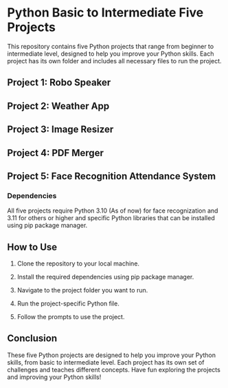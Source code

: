 
# Python Basic to Intermediate Five Projects

This repository contains five Python projects that range from beginner to intermediate level, designed to help you improve your Python skills. Each project has its own folder and includes all necessary files to run the project.

## Project 1: Robo Speaker

## Project 2: Weather App

## Project 3: Image Resizer

## Project 4: PDF Merger

## Project 5: Face Recognition Attendance System

### Dependencies

All five projects require Python 3.10 (As of now) for face recognization and 3.11 for others or higher and specific Python libraries that can be installed using pip package manager.

## How to Use

1. Clone the repository to your local machine.

2. Install the required dependencies using pip package manager.

3. Navigate to the project folder you want to run.

4. Run the project-specific Python file.

5. Follow the prompts to use the project.

## Conclusion

These five Python projects are designed to help you improve your Python skills, from basic to intermediate level. Each project has its own set of challenges and teaches different concepts. Have fun exploring the projects and improving your Python skills!
